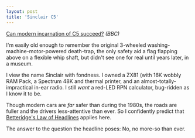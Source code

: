 ```yaml
---
layout: post
title: 'Sinclair C5'
---
```


[Can modern incarnation of C5 succeed?](http://www.bbc.co.uk/news/business-38960275) *(BBC)*

I'm easily old enough to remember the original 3-wheeled washing-machine-motor-powered death-trap, the only safety aid a flag flapping above on a flexible whip shaft, but didn't see one for real until years later, in a museum.

I view the name Sinclair with fondness.  I owned a ZX81 (with 16K wobbly RAM Pack, a Spectrum 48K and thermal printer, and an almost-totally-impractical in-ear radio.  I still *want* a red-LED RPN calculator, bug-ridden as I know it to be.

Though modern cars are *far* safer than during the 1980s, the roads are fuller and the drivers less-attentive than ever.  So I confidently predict that [Betteridge's Law of Headlines](https://en.m.wikipedia.org/wiki/Betteridge's_law_of_headlines) applies here.

The answer to the question the headline poses: No, no more-so than ever.

